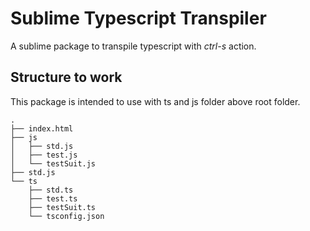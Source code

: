 # Sublime Typescript Transpiler
A sublime package to transpile typescript with *ctrl-s* action.

## Structure to work
This package is intended to use with ts and js folder above root folder.
```
.
├── index.html
├── js
│   ├── std.js
│   ├── test.js
│   └── testSuit.js
├── std.js
└── ts
    ├── std.ts
    ├── test.ts
    ├── testSuit.ts
    └── tsconfig.json
```

